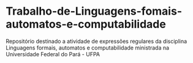 # Trabalho-de-Linguagens-fomais-automatos-e-computabilidade
Repositório destinado a atividade de expressões regulares da disciplina Linguagens formais, automatos e computabilidade ministrada na Universidade Federal do Pará - UFPA
